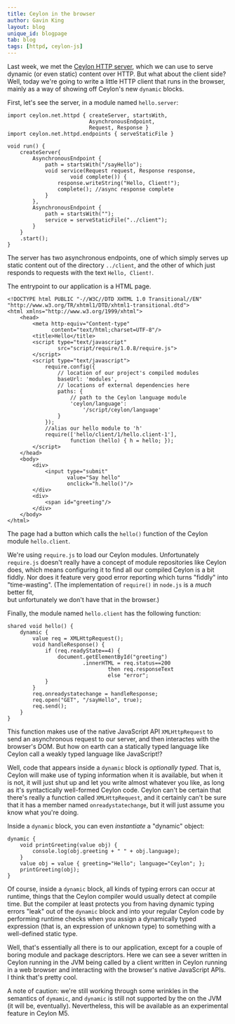```yaml
---
title: Ceylon in the browser
author: Gavin King
layout: blog
unique_id: blogpage
tab: blog
tags: [httpd, ceylon-js]
---
```


Last week, we met the [Ceylon HTTP server](/blog/2013/02/21/httpd/),
which we can use to serve dynamic (or even static) content over HTTP.
But what about the client side? Well, today we're going to write a
little HTTP client that runs in the browser, mainly as a way of
showing off Ceylon's new `dynamic` blocks.

First, let's see the server, in a module named `hello.server`:

<!-- try: -->
    import ceylon.net.httpd { createServer, startsWith, 
                              AsynchronousEndpoint, 
                              Request, Response }
    import ceylon.net.httpd.endpoints { serveStaticFile }
    
    void run() {
        createServer{ 
            AsynchronousEndpoint { 
                path = startsWith("/sayHello"); 
                void service(Request request, Response response, 
                        void complete()) {
                    response.writeString("Hello, Client!");
                    complete(); //async response complete
                }
            },
            AsynchronousEndpoint {
                path = startsWith(""); 
                service = serveStaticFile("../client");
            } 
        }
        .start();
    }

The server has two asynchronous endpoints, one of which simply
serves up static content out of the directory `../client`, and
the other of which just responds to requests with the text 
`Hello, Client!`.

The entrypoint to our application is a HTML page.

<!-- lang: html try: -->
    <!DOCTYPE html PUBLIC "-//W3C//DTD XHTML 1.0 Transitional//EN"
    "http://www.w3.org/TR/xhtml1/DTD/xhtml1-transitional.dtd">
    <html xmlns="http://www.w3.org/1999/xhtml">
        <head>
            <meta http-equiv="Content-type" 
                  content="text/html;charset=UTF-8"/>
            <title>Hello</title>
            <script type="text/javascript"
                    src="script/require/1.0.8/require.js">
            </script>
            <script type="text/javascript">
                require.config({
                    // location of our project's compiled modules
                    baseUrl: 'modules',
                    // locations of external dependencies here
                    paths: {
                        // path to the Ceylon language module 
                        'ceylon/language': 
                            '/script/ceylon/language'
                    }
                });
                //alias our hello module to 'h'
                require(['hello/client/1/hello.client-1'], 
                        function (hello) { h = hello; });
            </script>
        </head>
        <body>
            <div>
                <input type="submit" 
                       value="Say hello" 
                       onclick="h.hello()"/>
            </div>
            <div>
                <span id="greeting"/>
            </div>
        </body>
    </html>

The page had a button which calls the `hello()` function of the
Ceylon module `hello.client`.

We're using `require.js` to load our Ceylon modules. Unfortunately
`require.js` doesn't really have a concept of module repositories 
like Ceylon does, which means configuring it to find all our 
compiled Ceylon is a bit fiddly. Nor does it feature very good
error reporting which turns "fiddly" into "time-wasting". (The
implementation of `require()` in `node.js` is a _much_ better fit,  
but unfortunately we don't have that in the browser.)

Finally, the module named `hello.client` has the following function:

<!-- try: -->
    shared void hello() {
        dynamic {
            value req = XMLHttpRequest();       
            void handleResponse() {
                if (req.readyState==4) {
                    document.getElementById("greeting")
                            .innerHTML = req.status==200 
                                    then req.responseText 
                                    else "error";
                }
            }
            req.onreadystatechange = handleResponse;
            req.open("GET", "/sayHello", true);
            req.send();
        }
    }

This function makes use of the native JavaScript API `XMLHttpRequest` 
to send an asynchronous request to our server, and then interactes 
with the browser's DOM. But how on earth can a statically typed 
language like Ceylon call a weakly typed language like JavaScript!?

Well, code that appears inside a `dynamic` block is _optionally typed_.
That is, Ceylon will make use of typing information when it is 
available, but when it is not, it will just shut up and let you write
almost whatever you like, as long as it's syntactically well-formed 
Ceylon code. Ceylon can't be certain that there's really a function
called `XMLHttpRequest`, and it certainly can't be sure that it has a 
member named `onreadystatechange`, but it will just assume you know 
what you're doing.

Inside a `dynamic` block, you can even _instantiate_ a "dynamic" 
object:

<!-- try: -->
    dynamic {
        void printGreeting(value obj) {
            console.log(obj.greeting + " " + obj.language);
        }
        value obj = value { greeting="Hello"; language="Ceylon"; };
        printGreeting(obj);
    } 

Of course, inside a `dynamic` block, all kinds of typing errors can
occur at runtime, things that the Ceylon compiler would usually detect
at compile time. But the compiler at least protects you from having
dynamic typing errors "leak" out of the `dynamic` block and into your
regular Ceylon code by performing runtime checks when you assign a
dynamically typed expression (that is, an expression of unknown type)
to something with a well-defined static type.

Well, that's essentially all there is to our application, except for
a couple of boring module and package descriptors. Here we can see a
sever written in Ceylon running in the JVM being called by a client
written in Ceylon running in a web browser and interacting with the
browser's native JavaScript APIs. I think that's pretty cool.

A note of caution: we're still working through some wrinkles in the 
semantics of `dymamic`, and `dynamic` is still not supported by the
on the JVM (it will be, eventually). Nevertheless, this will be 
available as an experimental feature in Ceylon M5.
